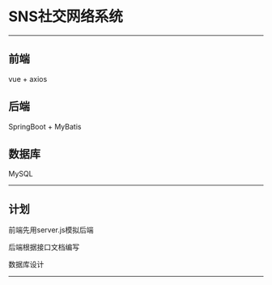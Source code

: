 # SNS社交网络系统

---
## 前端

vue + axios
## 后端
SpringBoot + MyBatis
## 数据库
MySQL

---

## 计划

前端先用server.js模拟后端 

后端根据接口文档编写

数据库设计

---

